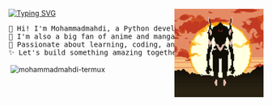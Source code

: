 <div >
  
  <a href="https://git.io/typing-svg"><img src="https://readme-typing-svg.demolab.com?font=Fira+Code&pause=100&width=435&lines=hello!+I'm+mohammadmahditermux+" alt="Typing SVG" /></a>
  <img src="https://github.com/mohammadmahdi-termux/mohammadmahdi-termux/blob/main/eva.gif" width="35%" align="right"/>
  <br>
  <pre align="left">
👋 Hi! I'm Mohammadmahdi, a Python developer with a love for problem-solving.  
🎥 I'm also a big fan of anime and manga—especially *Evangelion*.  
🚀 Passionate about learning, coding, and exploring new ideas.  
✨ Let's build something amazing together!</pre>





<p>&nbsp;<img align="center" src="https://github-readme-stats.vercel.app/api?username=mohammadmahdi-termux&show_icons=true&locale=en&theme=dark" alt="mohammadmahdi-termux" /></p>
<div/>
